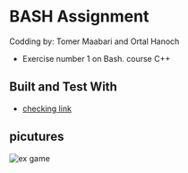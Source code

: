 # BASH Assignment
Codding by: Tomer Maabari and Ortal Hanoch
* Exercise number 1 on Bash. course C++


## Built and Test With
* [checking link](http://104.248.40.179/badkan.html?exercise=bayHogkjxySS7cqMI54xjKiuF4l2_0)

## picutures
![ex game]()

